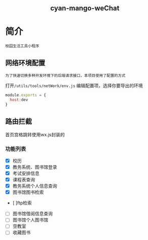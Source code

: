 <h2 align="center"> cyan-mango-weChat </h2>

# 简介
    校园生活工具小程序

## 网络环境配置
    为了快速切换多种开发环境下的后端请求接口，本项目使用了配置的方式
打开`/utils/tools/netWork/env.js`
编辑配置项，选择你要导出的环境
```js
module.exports = {
  host:dev
}
```
## 路由拦截
首页宫格跳转使用wx.js封装的


### 功能列表

- [x] 校历
- [x] 教务系统、图书馆登录
- [x] 考试安排信息
- [x] 课程表查询
- [x] 教务系统个人信息查询
- [x] 图书馆图书检索
- [ ]ftp检索
- [ ] 图书馆借阅信息查询
- [ ] 图书馆个人图书馆
- [ ] 空教室
- [ ] 收藏图书